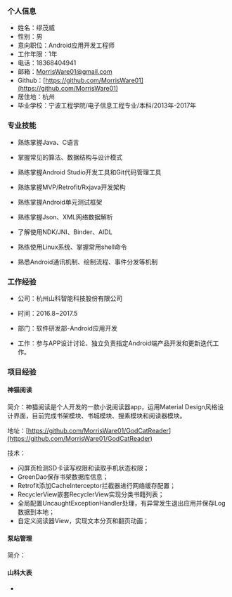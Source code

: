 ### 个人信息

* 姓名：缪茂威
* 性别：男
* 意向职位：Android应用开发工程师
* 工作年限：1年
* 电话：18368404941
* 邮箱：MorrisWare01@gmail.com
* Github：[https://github.com/MorrisWare01](https://github.com/MorrisWare01)
* 居住地：杭州
* 毕业学校：宁波工程学院/电子信息工程专业/本科/2013年-2017年

### 专业技能

* 熟练掌握Java、C语言

* 掌握常见的算法、数据结构与设计模式

* 熟练掌握Android Studio开发工具和Git代码管理工具

* 熟练掌握MVP/Retrofit/Rxjava开发架构

* 熟练掌握Android单元测试框架

* 熟练掌握Json、XML网络数据解析

* 了解使用NDK/JNI、Binder、AIDL

* 熟练使用Linux系统、掌握常用shell命令

* 熟悉Android通讯机制、绘制流程、事件分发等机制

### 工作经验

* 公司：杭州山科智能科技股份有限公司

* 时间：2016.8~2017.5

* 部门：软件研发部-Android应用开发

* 工作：参与APP设计讨论、独立负责指定Android端产品开发和更新迭代工作。

### 项目经验

#### 神猫阅读

简介：神猫阅读是个人开发的一款小说阅读器app，运用Material Design风格设计界面，目前完成书架模块、书城模块、搜素模块和阅读器模块。

地址：[https://github.com/MorrisWare01/GodCatReader](https://github.com/MorrisWare01/GodCatReader)

技术：

* 闪屏页检测SD卡读写权限和读取手机状态权限；
* GreenDao保存书架数据库信息；
* Retrofit添加CacheInterceptor拦截器进行网络缓存配置；
* RecyclerView嵌套RecyclerView实现分类书籍列表；
* 全局配置UncaughtExceptionHandler处理，有异常发生退出应用并保存Log数据到本地；
* 自定义阅读器View，实现文本分页和翻页动画；

#### 泵站管理

简介：

#### 山科大表

* 


